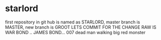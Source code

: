 # starlord
first repository in git hub is named as STARLORD, master branch is MASTER, new branch is GROOT
LETS COMMIT FOR THE CHANGE
RAW IS WAR
BOND .. JAMES BOND... 007
dead man walking
big red monster
